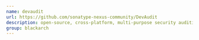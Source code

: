 ```yaml
---
name: devaudit
url: https://github.com/sonatype-nexus-community/DevAudit
description: open-source, cross-platform, multi-purpose security auditing tool targeted at developers and teams. URL : https://github.com/sonatype-nexus-community/DevAudit Groups : blackarch blackarch-code-audit
group: blackarch
---
```

